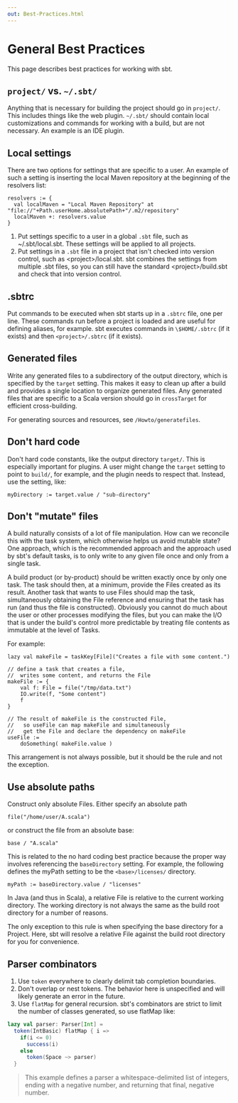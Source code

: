 ```yaml
---
out: Best-Practices.html
---
```


General Best Practices
======================

This page describes best practices for working with sbt.

`project/` vs. `~/.sbt/`
------------------------

Anything that is necessary for building the project should go in
`project/`. This includes things like the web plugin. `~/.sbt/` should
contain local customizations and commands for working with a build, but
are not necessary. An example is an IDE plugin.

Local settings
--------------

There are two options for settings that are specific to a user. An
example of such a setting is inserting the local Maven repository at the
beginning of the resolvers list:

    resolvers := {
      val localMaven = "Local Maven Repository" at "file://"+Path.userHome.absolutePath+"/.m2/repository"
      localMaven +: resolvers.value
    }

1.  Put settings specific to a user in a global `.sbt` file, such as
    \~/.sbt/local.sbt. These settings will be applied to all projects.
2.  Put settings in a `.sbt` file in a project that isn't checked into
    version control, such as \<project\>/local.sbt. sbt combines the
    settings from multiple .sbt files, so you can still have the
    standard \<project\>/build.sbt and check that into version control.

.sbtrc
------

Put commands to be executed when sbt starts up in a `.sbtrc` file, one
per line. These commands run before a project is loaded and are useful
for defining aliases, for example. sbt executes commands in
`\$HOME/.sbtrc` (if it exists) and then `<project>/.sbtrc` (if it
exists).

Generated files
---------------

Write any generated files to a subdirectory of the output directory,
which is specified by the `target` setting. This makes it easy to clean
up after a build and provides a single location to organize generated
files. Any generated files that are specific to a Scala version should
go in `crossTarget` for efficient cross-building.

For generating sources and resources, see `/Howto/generatefiles`.

Don't hard code
---------------

Don't hard code constants, like the output directory `target/`. This is
especially important for plugins. A user might change the `target`
setting to point to `build/`, for example, and the plugin needs to
respect that. Instead, use the setting, like:

    myDirectory := target.value / "sub-directory"

Don't "mutate" files
--------------------

A build naturally consists of a lot of file manipulation. How can we
reconcile this with the task system, which otherwise helps us avoid
mutable state? One approach, which is the recommended approach and the
approach used by sbt's default tasks, is to only write to any given file
once and only from a single task.

A build product (or by-product) should be written exactly once by only
one task. The task should then, at a minimum, provide the Files created
as its result. Another task that wants to use Files should map the task,
simultaneously obtaining the File reference and ensuring that the task
has run (and thus the file is constructed). Obviously you cannot do much
about the user or other processes modifying the files, but you can make
the I/O that is under the build's control more predictable by treating
file contents as immutable at the level of Tasks.

For example:

    lazy val makeFile = taskKey[File]("Creates a file with some content.")

    // define a task that creates a file,
    //  writes some content, and returns the File
    makeFile := {
        val f: File = file("/tmp/data.txt")
        IO.write(f, "Some content")
        f
    }

    // The result of makeFile is the constructed File,
    //   so useFile can map makeFile and simultaneously
    //   get the File and declare the dependency on makeFile
    useFile :=
        doSomething( makeFile.value )

This arrangement is not always possible, but it should be the rule and
not the exception.

Use absolute paths
------------------

Construct only absolute Files. Either specify an absolute path

    file("/home/user/A.scala")

or construct the file from an absolute base:

    base / "A.scala"

This is related to the no hard coding best practice because the proper
way involves referencing the `baseDirectory` setting. For example, the
following defines the myPath setting to be the `<base>/licenses/`
directory.

    myPath := baseDirectory.value / "licenses"

In Java (and thus in Scala), a relative File is relative to the current
working directory. The working directory is not always the same as the
build root directory for a number of reasons.

The only exception to this rule is when specifying the base directory
for a Project. Here, sbt will resolve a relative File against the build
root directory for you for convenience.

Parser combinators
------------------

1.  Use `token` everywhere to clearly delimit tab completion boundaries.
2.  Don't overlap or nest tokens. The behavior here is unspecified and
    will likely generate an error in the future.
3.  Use `flatMap` for general recursion. sbt's combinators are strict to
    limit the number of classes generated, so use flatMap like:

```scala
lazy val parser: Parser[Int] =
  token(IntBasic) flatMap { i =>
    if(i <= 0)
      success(i)
    else
      token(Space ~> parser)
  }
```

> This example defines a parser a whitespace-delimited list of integers,
> ending with a negative number, and returning that final, negative
> number.
